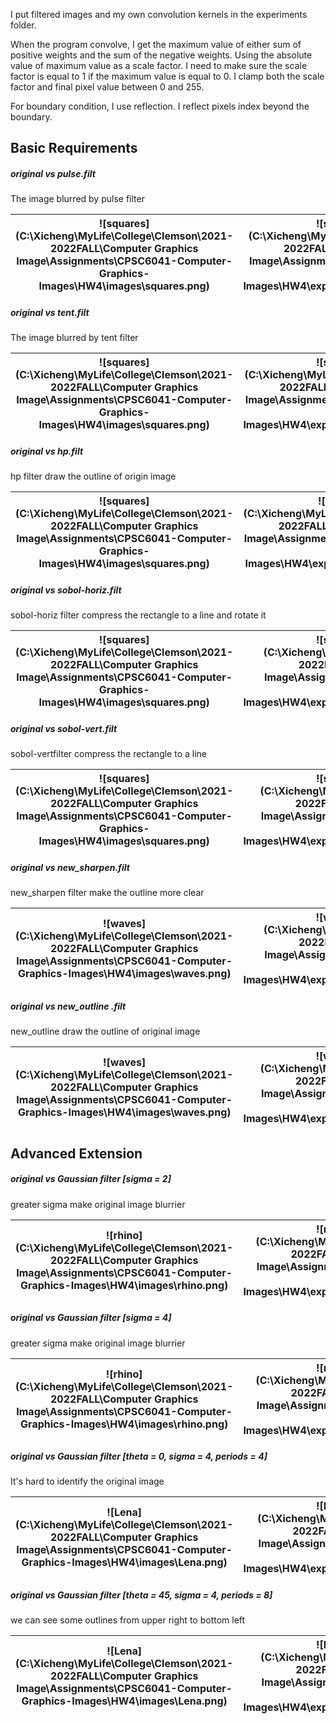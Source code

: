 I put filtered images and my own convolution kernels in the experiments folder.

When the program convolve, I get the maximum value of either sum of positive weights and the sum of the negative weights. Using the absolute value of maximum value as a scale factor. I need to make sure the scale factor is equal to 1 if the maximum value is equal to 0. I clamp both the scale factor and final pixel value between 0 and 255.

For boundary condition, I use reflection. I reflect pixels index beyond the boundary.

## Basic Requirements

##### original vs pulse.filt

The image blurred by pulse filter

| ![squares](C:\Xicheng\MyLife\College\Clemson\2021-2022FALL\Computer Graphics Image\Assignments\CPSC6041-Computer-Graphics-Images\HW4\images\squares.png) | ![squares_pulse](C:\Xicheng\MyLife\College\Clemson\2021-2022FALL\Computer Graphics Image\Assignments\CPSC6041-Computer-Graphics-Images\HW4\experiments\squares_pulse.png) |
| :----------------------------------------------------------: | :----------------------------------------------------------: |

##### original vs tent.filt

The image blurred by tent filter

| ![squares](C:\Xicheng\MyLife\College\Clemson\2021-2022FALL\Computer Graphics Image\Assignments\CPSC6041-Computer-Graphics-Images\HW4\images\squares.png) | ![squares_tent](C:\Xicheng\MyLife\College\Clemson\2021-2022FALL\Computer Graphics Image\Assignments\CPSC6041-Computer-Graphics-Images\HW4\experiments\squares_tent.png) |
| :----------------------------------------------------------: | :----------------------------------------------------------: |

##### original vs hp.filt

hp filter draw the outline of origin image

| ![squares](C:\Xicheng\MyLife\College\Clemson\2021-2022FALL\Computer Graphics Image\Assignments\CPSC6041-Computer-Graphics-Images\HW4\images\squares.png) | ![squares_hp](C:\Xicheng\MyLife\College\Clemson\2021-2022FALL\Computer Graphics Image\Assignments\CPSC6041-Computer-Graphics-Images\HW4\experiments\squares_hp.png) |
| :----------------------------------------------------------: | :----------------------------------------------------------: |

##### original vs sobol-horiz.filt

sobol-horiz filter compress the rectangle to a line and rotate it

| ![squares](C:\Xicheng\MyLife\College\Clemson\2021-2022FALL\Computer Graphics Image\Assignments\CPSC6041-Computer-Graphics-Images\HW4\images\squares.png) | ![squares_sobol_horiz](C:\Xicheng\MyLife\College\Clemson\2021-2022FALL\Computer Graphics Image\Assignments\CPSC6041-Computer-Graphics-Images\HW4\experiments\squares_sobol_horiz.png) |
| :----------------------------------------------------------: | :----------------------------------------------------------: |

##### original vs sobol-vert.filt

sobol-vertfilter compress the rectangle to a line

| ![squares](C:\Xicheng\MyLife\College\Clemson\2021-2022FALL\Computer Graphics Image\Assignments\CPSC6041-Computer-Graphics-Images\HW4\images\squares.png) | ![squares_sobol_vert](C:\Xicheng\MyLife\College\Clemson\2021-2022FALL\Computer Graphics Image\Assignments\CPSC6041-Computer-Graphics-Images\HW4\experiments\squares_sobol_vert.png) |
| :----------------------------------------------------------: | :----------------------------------------------------------: |

##### original vs new_sharpen.filt

new_sharpen filter make the outline more clear

| ![waves](C:\Xicheng\MyLife\College\Clemson\2021-2022FALL\Computer Graphics Image\Assignments\CPSC6041-Computer-Graphics-Images\HW4\images\waves.png) | ![waves_new_sharpen](C:\Xicheng\MyLife\College\Clemson\2021-2022FALL\Computer Graphics Image\Assignments\CPSC6041-Computer-Graphics-Images\HW4\experiments\waves_new_sharpen.png) |
| :----------------------------------------------------------: | :----------------------------------------------------------: |

##### original vs new_outline .filt

new_outline draw the outline of original image

| ![waves](C:\Xicheng\MyLife\College\Clemson\2021-2022FALL\Computer Graphics Image\Assignments\CPSC6041-Computer-Graphics-Images\HW4\images\waves.png) | ![waves_new_outline](C:\Xicheng\MyLife\College\Clemson\2021-2022FALL\Computer Graphics Image\Assignments\CPSC6041-Computer-Graphics-Images\HW4\experiments\waves_new_outline.png) |
| :----------------------------------------------------------: | :----------------------------------------------------------: |



## Advanced Extension

##### original vs Gaussian filter [sigma = 2]

greater sigma make original image blurrier

| ![rhino](C:\Xicheng\MyLife\College\Clemson\2021-2022FALL\Computer Graphics Image\Assignments\CPSC6041-Computer-Graphics-Images\HW4\images\rhino.png) | ![rhino_gaussian_2](C:\Xicheng\MyLife\College\Clemson\2021-2022FALL\Computer Graphics Image\Assignments\CPSC6041-Computer-Graphics-Images\HW4\experiments\rhino_gaussian_2.png) |
| :----------------------------------------------------------: | :----------------------------------------------------------: |

##### original vs Gaussian filter [sigma = 4]

greater sigma make original image blurrier

| ![rhino](C:\Xicheng\MyLife\College\Clemson\2021-2022FALL\Computer Graphics Image\Assignments\CPSC6041-Computer-Graphics-Images\HW4\images\rhino.png) | ![rhino_gaussian_4](C:\Xicheng\MyLife\College\Clemson\2021-2022FALL\Computer Graphics Image\Assignments\CPSC6041-Computer-Graphics-Images\HW4\experiments\rhino_gaussian_4.png) |
| :----------------------------------------------------------: | :----------------------------------------------------------: |



##### original vs Gaussian filter [theta = 0, sigma = 4, periods = 4]

It's hard to identify the original image

| ![Lena](C:\Xicheng\MyLife\College\Clemson\2021-2022FALL\Computer Graphics Image\Assignments\CPSC6041-Computer-Graphics-Images\HW4\images\Lena.png) | ![Lena_sobol_0_4_4](C:\Xicheng\MyLife\College\Clemson\2021-2022FALL\Computer Graphics Image\Assignments\CPSC6041-Computer-Graphics-Images\HW4\experiments\Lena_sobol_0_4_4.png) |
| :----------------------------------------------------------: | :----------------------------------------------------------: |

##### original vs Gaussian filter [theta = 45, sigma = 4, periods = 8]

we can see some outlines from upper right to bottom left

| ![Lena](C:\Xicheng\MyLife\College\Clemson\2021-2022FALL\Computer Graphics Image\Assignments\CPSC6041-Computer-Graphics-Images\HW4\images\Lena.png) | ![Lena_sobol_45_4_8](C:\Xicheng\MyLife\College\Clemson\2021-2022FALL\Computer Graphics Image\Assignments\CPSC6041-Computer-Graphics-Images\HW4\experiments\Lena_sobol_45_4_8.png) |
| :----------------------------------------------------------: | :----------------------------------------------------------: |